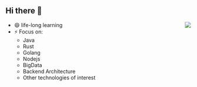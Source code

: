 ## Hi there 👋
<img align="right" src="https://github-readme-stats.vercel.app/api?username=Yuristry&show_icons=true&icon_color=805AD5&text_color=718096&bg_color=ffffff&hide_title=true&line_height=30&count_private=true&include_all_commits=true" />

- 😄 life-long learning
- ⚡ Focus on:
  - Java
  - Rust
  - Golang
  - Nodejs
  - BigData
  - Backend Architecture
  - Other technologies of interest


<!--
**Yuristry/Yuristry** is a ✨ _special_ ✨ repository because its `README.md` (this file) appears on your GitHub profile.

Here are some ideas to get you started:

- 🔭 I’m currently working on ...
- 🌱 I’m currently learning ...
- 👯 I’m looking to collaborate on ...
- 🤔 I’m looking for help with ...
- 💬 Ask me about ...
- 📫 How to reach me: ...
- 😄 Pronouns: ...
- ⚡ Fun fact: ...
-->
